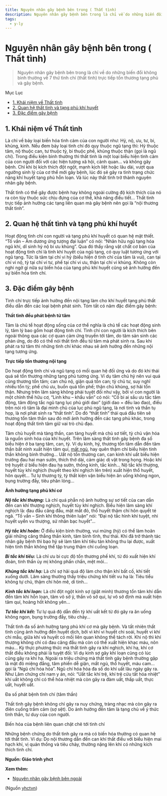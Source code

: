 ```yaml
---
title: Nguyên nhân gây bệnh bên trong ( Thất tình)
description: Nguyên nhân gây bệnh bên trong là chỉ về do những biến đổi không bình thường về 7 thứ tình chí (thất tình) trực tiếp tổn thương tạng phủ và gây bệnh. 
tags:
  - y-ly
---
```


# Nguyên nhân gây bệnh bên trong ( Thất tình) 

> Nguyên nhân gây bệnh bên trong là chỉ về do những biến đổi không bình thường về 7 thứ tình chí (thất tình) trực tiếp tổn thương tạng phủ và gây bệnh. 

Mục Lục

* [1. Khái niệm về Thất tình](#penci-1-Khai-niem-ve-That-tinh "1. Khái niệm về Thất tình")
* [2. Quan hệ thất tình và tạng phủ khí huyết](#penci-2-Quan-he-that-tinh-va-tang-phu-khi-huyet "2. Quan hệ thất tình và tạng phủ khí huyết")
* [3. Đặc điểm gây bệnh](#penci-3-Dac-diem-gay-benh "3. Đặc điểm gây bệnh")

## 1. Khái niệm về Thất tình

Là chỉ về bảy loại biến hóa tình cảm của con người như: Hỷ, nộ, ưu, tư, bi, khủng, kinh. Nếu đem bảy loại tình chí đó quy thuộc ngũ tạng thì: Hỷ thuộc tâm, nộ thuộc can, tư thuộc tỳ, bi thuộc phế, khủng thuộc thận (gọi là ngũ chí). Trong điều kiện bình thường thì thất tình là một loại biểu hiện tình cảm của con người đối với các hiện tượng xã hội, cảnh quan… và không gây bệnh. Chỉ khi bị kích thích đột ngột, mạnh kịch liệt hoặc lâu dài, vượt qua ngưỡng sinh lý của cơ thể mới gây bệnh, lúc đó sẽ gây ra tình trạng chức năng khí huyết tạng phủ hỗn loạn. Và lúc này thất tình trở thành nguyên nhân gây bệnh.

Thất tình có thể gây được bệnh hay không ngoài cường độ kích thích của nó ra còn tùy thuộc sức chịu đựng của cơ thể, khả năng điều tiết… Thất tình trực tiếp ảnh hưởng các tạng liên quan mà gây bệnh nên gọi là “nội thương thất tình”.

## 2. Quan hệ thất tình và tạng phủ khí huyết

Hoạt động tình chí con người và tạng phủ khí huyết có quan hệ mật thiết. “Tố vấn – Âm dương ứng tượng đại luận” có nói: “Nhân hữu ngũ tạng hóa ngũ khí, dĩ sinh hỷ nộ bi ưu khủng”. Qua đó thấy rằng vật chất cơ bản của hoạt động tình chí là tinh khí huyết của ngũ tạng, có quy luật tương ứng với ngũ tạng. Tức là tâm tại chí vi hỷ (biểu hiện ở tình chí của tâm là vui), can tại chí vi nộ, tỳ tại chí vi tư, phế tại chí vi ưu, thận tại chí vi khủng. Không còn nghi ngờ gì nữa sự biến hóa của tạng phủ khí huyết cũng sẽ ảnh hưởng đến sự biến hóa tình chí.

## 3. Đặc điểm gây bệnh

Tình chí trực tiếp ảnh hưởng đến nội tạng làm cho khí huyết tạng phủ thất điều dẫn đến các loại bệnh phát sinh. Tóm tắt có năm đặc điểm gây bệnh:

**Thất tình đều phát bệnh từ tâm**

Tâm là chủ tể hoạt động sống của cơ thể nghĩa là chủ tể các hoạt động sinh lý, tâm lý bao gồm hoạt động tình chí. Tình chí con người là kích thích bên ngoài thông qua các cơ quan cảm ứng truyền tới tâm, do tâm sản sinh các phản ứng, do đó có thể nói thất tình đều từ tâm mà phát sinh ra. Sau khi phát ra từ tâm thì những tình chí khác nhau sẽ ảnh hưởng đến những nội tạng tương ứng.

**Trực tiếp tổn thương nội tạng**

Do hoạt động tình chí và ngũ tạng có mối quan hệ đối ứng và do đó khi thái quá sẽ tổn thương những tạng phủ tương ứng. Ví dụ tâm chủ hỷ nên vui quá cũng thương tổn tâm; can chủ nộ, giận quá tổn can; tỳ chủ tư, suy nghĩ nhiều tổn tỳ; phế chủ ưu, buồn quá tổn phế; thận chủ khủng, sợ hãi tổn thận. Nhưng trên lâm sàng không phải tuyệt đối như vậy, bởi vì con người là một chỉnh thể hữu cơ, “Linh khu – khẩu vấn” có nói: “Cố bi ai sầu ưu tắc tâm động, tâm động tắc ngũ tạng lục phủ giới dao” (giới dao = đều lao đao), điều trên nói rõ tâm là đại minh chủ của lục phủ ngũ tạng, là nơi tinh và thần tụ họp, là nơi phát sinh ra “thất tình”. Do đó “thất tình” thái quá đầu tiên sẽ thương tổn tâm thần sau đó mới ảnh hưởng đến các tạng phủ khác, trong hoạt động thất tình tâm giữ vai trò chủ đạo.

Tâm chủ huyết mà tàng thần, can tàng huyết mà chủ sơ tiết, tỳ chủ vận hóa là nguồn sinh hóa của khí huyết. Trên lâm sàng thất tình gây bệnh đa số biểu hiện ở ba tạng tâm, can, tỳ. Ví dụ kinh, hỷ, thương tổn tâm dẫn đến tâm thần bất ninh xuất hiện tâm quí, [mất ngủ](/yhctvn/chung-mat-ngu-theo-dong-y/), hay quên thậm chí biểu hiện tinh thần không bình thường… Uất nộ tổn thương can, can kinh khí uất biểu hiện trướng đau hai mạn sườn, thích thở dài, cảm giác dị vật trong họng. Hoặc khí trệ huyết ứ biểu hiện đau hạ sườn, thống kinh, tắc kinh… Nộ tắc khí thượng, huyết tùy khí nghịch (huyết theo khí nghịch lên trên) xuất hiện thổ huyết, hôn quyết… Tư lự thương tỳ, tỳ thất kiện vận biểu hiện ăn uống không ngon, bụng trường đầy, tiêu phân lỏng…

**Ảnh hưởng tạng phủ khí cơ**

***Nộ tắc khí thượng:*** Là chỉ quá phẫn nộ ảnh hưởng sự sơ tiết của can dẫn đến can khí thượng nghịch, huyết tùy khí nghịch. Biểu hiện lâm sàng khí nghịch là: đau đầu căng đầu, mặt mắt đỏ, thổ huyết thậm chí hôn quyết té ngã. “Tố vấn – Sinh khí thông thiên luận” nói: “Đại nộ tắc hình khí tuyệt, nhi huyết uyển vu thượng, sứ nhân bạc huyết”…

***Hỷ tắc khí hoãn:*** Ở điều kiện bình thường, vui mừng (hỷ) có thể làm hoãn giải những căng thẳng thần kinh, tâm bình tĩnh, thư thái. Khi đã trở thành tác nhân gây bệnh thì bạo hỷ sẽ làm tâm khí tiêu tán không thu lại được, xuất hiện tinh thần không thể tập trung thậm chí cuồng loạn.

***Bi tắc khí tiêu:*** Là chỉ ưu bi cực độ tổn thương phế khí, từ đó xuất hiện khí đoản, tinh thần ủy mị không phấn chấn, mệt mỏi…

***Khủng tắc khí hạ:*** Là chỉ sợ hãi quá độ làm cho thận khí bất cố, khí tiết xuống dưới. Lâm sàng thường thấy triệu chứng khí tiết vu hạ là: Tiêu tiểu không tự chủ, thậm chí hôn mê, di tinh…

***Kinh tắc khí loạn:*** Là chỉ đột ngột kinh sợ (giật mình) thương tổn tâm khí dẫn đến tâm khí hỗn loạn, tâm vô sở ỷ, thần vô sở qui, lự vô sở định mà xuất hiện tâm quí, hoảng hốt không yên…

***Tư tắc khí kết:*** Tư lự quá độ dẫn đến tỳ khí uất kết từ đó gây ra ăn uống không ngon, bụng trường đầy, tiêu chảy…

Thất tình đa số ảnh hưởng tạng phủ khí cơ mà gây bệnh. Và tất nhiên thất tình cũng ảnh hưởng đến huyết dịch, bởi vì khí vi huyết chi soái, huyết vi khí chi mẫu, giữa khí và huyết có mối liên quan không thể tách rời. Khi nộ thì khí thượng không chỉ có đau căng đầu mà còn có thể xuất hiện khạc máu, nôn máu… Kỳ thực phương thức mà thất tình gây ra khí nghịch, khí hạ, khí cơ thất điều không phải là tuyệt đối: Ví dụ kinh sợ gây khí loạn cũng có lúc cũng gây ra khí hạ. Ngoài ra triệu chứng mà thất tình gây bệnh thường gặp là mặt đỏ miệng đắng, tâm phiền dễ giận, mất ngủ, thổ huyết, máu cam… gọi là “Ngũ chí hóa hỏa”. Ngũ chí hóa hỏa đa số do khí uất lâu ngày gây ra. Như Lâm chứng chỉ nam y án, nói: “Uất tắc khí trệ, khí trệ cửu tất hóa nhiệt” khí uất không chỉ có thể hóa nhiệt mà còn gây ra đàm uất, thấp uất, thực uất, huyết uất.

Đa số phát bệnh tình chí (tâm thần)

Thất tình gây bệnh không chỉ gây ra nuy chứng, tràng nhạc mà còn gây ra điên cuồng trầm cảm (sợ sệt). Do ảnh hưởng đến tâm là tạng chủ về ý thức tinh thần, tư duy của con người.

Biến hóa của bệnh liên quan chặt chẽ tới tình chí

Những bệnh chứng do thất tình gây ra mà có biến hóa thường có quan hệ tới thất tình. Ví dụ: Do nội thương dẫn đến can khí thất điều với biểu hiện mai hạch khí, vị quản thống và tiêu chảy, thường nặng lên khi có những kích thích tình chí.

**Nguồn: Giáo trình yhct**

**Xem thêm:**

* [Nguyên nhân gây bệnh bên ngoài](/yhctvn/nguyen-nhan-gay-benh-ben-ngoai-ngoai-nhan/)

(Nguồn <a href="https://yhctvn.com/nguyen-nhan-gay-benh-ben-trong-that-tinh/" target="_blank">yhctvn</a>)
